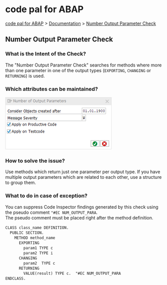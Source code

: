 # code pal for ABAP

[code pal for ABAP](../../README.md) > [Documentation](../check_documentation.md) > [Number Output Parameter Check](number-output-parameter.md)

## Number Output Parameter Check

### What is the Intent of the Check?

The "Number Output Parameter Check" searches for methods where more than one parameter in one of the output types (`EXPORTING`, `CHANGING` or `RETURNING`) is used.

### Which attributes can be maintained?

![Attributes](./imgs/number_of_output_parameters.png)

### How to solve the issue?

Use methods which return just one parameter per output type. If you have multiple output parameters which are related to each other, use a structure to group them.

### What to do in case of exception?

You can suppress Code Inspector findings generated by this check using the pseudo comment `"#EC NUM_OUTPUT_PARA`.  
The pseudo comment must be placed right after the method definition.

```abap
CLASS class_name DEFINITION.
  PUBLIC SECTION.
    METHOD method_name
      EXPORTING
        param1 TYPE c
        param2 TYPE i
      CHANGING
        param2  TYPE c
      RETURNING
        VALUE(result) TYPE c.  "#EC NUM_OUTPUT_PARA
ENDCLASS.
```
